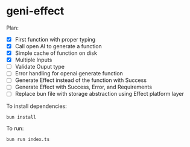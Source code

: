 # geni-effect

Plan: 

- [x] First function with proper typing
- [x] Call open AI to generate a function
- [x] Simple cache of function on disk
- [x] Multiple Inputs
- [ ] Validate Ouput type
- [ ] Error handling for openai generate function
- [ ] Generate Effect instead of the function with Success
- [ ] Generate Effect with Success, Error, and Requirements
- [ ] Replace bun file with storage abstraction using Effect platform layer

To install dependencies:

```bash
bun install
```

To run:

```bash
bun run index.ts
```
